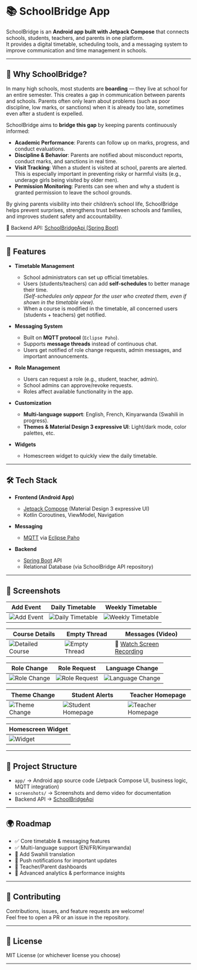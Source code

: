 # 📚 SchoolBridge App

SchoolBridge is an **Android app built with Jetpack Compose** that connects schools, students, teachers, and parents in one platform.  
It provides a digital timetable, scheduling tools, and a messaging system to improve communication and time management in schools.

---

## 🎯 Why SchoolBridge?

In many high schools, most students are **boarding** — they live at school for an entire semester. This creates a gap in communication between parents and schools. Parents often only learn about problems (such as poor discipline, low marks, or sanctions) when it is already too late, sometimes even after a student is expelled.

SchoolBridge aims to **bridge this gap** by keeping parents continuously informed:

- **Academic Performance**: Parents can follow up on marks, progress, and conduct evaluations.
- **Discipline & Behavior**: Parents are notified about misconduct reports, conduct marks, and sanctions in real time.
- **Visit Tracking**: When a student is visited at school, parents are alerted. This is especially important in preventing risky or harmful visits (e.g., underage girls being visited by older men).
- **Permission Monitoring**: Parents can see when and why a student is granted permission to leave the school grounds.

By giving parents visibility into their children’s school life, SchoolBridge helps prevent surprises, strengthens trust between schools and families, and improves student safety and accountability.

🔗 Backend API: [SchoolBridgeApi (Spring Boot)](https://github.com/oresteGabo/SchoolBridgeApi)

---

## 🚀 Features

- **Timetable Management**
    - School administrators can set up official timetables.
    - Users (students/teachers) can add **self-schedules** to better manage their time.  
      *(Self-schedules only appear for the user who created them, even if shown in the timetable view).*
    - When a course is modified in the timetable, all concerned users (students + teachers) get notified.

- **Messaging System**
    - Built on **MQTT protocol** (`Eclipse Paho`).
    - Supports **message threads** instead of continuous chat.
    - Users get notified of role change requests, admin messages, and important announcements.

- **Role Management**
    - Users can request a role (e.g., student, teacher, admin).
    - School admins can approve/revoke requests.
    - Roles affect available functionality in the app.

- **Customization**
    - **Multi-language support**: English, French, Kinyarwanda (Swahili in progress).
    - **Themes & Material Design 3 expressive UI**: Light/dark mode, color palettes, etc.

- **Widgets**
    - Homescreen widget to quickly view the daily timetable.

---

## 🛠️ Tech Stack

- **Frontend (Android App)**
    - [Jetpack Compose](https://developer.android.com/jetpack/compose) (Material Design 3 expressive UI)
    - Kotlin Coroutines, ViewModel, Navigation

- **Messaging**
    - [MQTT](https://mqtt.org/) via [Eclipse Paho](https://www.eclipse.org/paho/)

- **Backend**
    - [Spring Boot](https://spring.io/projects/spring-boot) API
    - Relational Database (via SchoolBridge API repository)

---

## 📸 Screenshots

| Add Event | Daily Timetable | Weekly Timetable |
|-----------|-----------------|------------------|
| ![Add Event](screenshots/add_event_form_screen.png) | ![Daily Timetable](screenshots/daily_timetable_screen.png) | ![Weekly Timetable](screenshots/weekly_timetable_screen.png) |

| Course Details | Empty Thread | Messages (Video) |
|----------------|--------------|------------------|
| ![Detailed Course](screenshots/detailed_weekly_timetable_course.png) | ![Empty Thread](screenshots/empty_thread_screen.png) | 🎥 [Watch Screen Recording](screenshots/message_threads_screen_record.mp4) |

| Role Change | Role Request | Language Change |
|-------------|--------------|-----------------|
| ![Role Change](screenshots/role_change_screen.png) | ![Role Request](screenshots/role_request_screen.png) | ![Language Change](screenshots/language_change_screen.png) |

| Theme Change | Student Alerts | Teacher Homepage |
|--------------|----------------|------------------|
| ![Theme Change](screenshots/theme_change_screen.png) | ![Student Homepage](screenshots/students_homepage_alerts.png) | ![Teacher Homepage](screenshots/teachers_homepage_screen.png) |

| Homescreen Widget |
|--------------------|
| ![Widget](screenshots/homescreen_widget.png) |

---

## 📂 Project Structure

- `app/` → Android app source code (Jetpack Compose UI, business logic, MQTT integration)
- `screenshots/` → Screenshots and demo video for documentation
- Backend API → [SchoolBridgeApi](https://github.com/oresteGabo/SchoolBridgeApi)

---

## 🌍 Roadmap

- ✅ Core timetable & messaging features
- ✅ Multi-language support (EN/FR/Kinyarwanda)
- 🔄 Add Swahili translation
- 🔄 Push notifications for important updates
- 🔄 Teacher/Parent dashboards
- 🔄 Advanced analytics & performance insights

---

## 🤝 Contributing

Contributions, issues, and feature requests are welcome!  
Feel free to open a PR or an issue in the repository.

---

## 📜 License

MIT License (or whichever license you choose)

---
